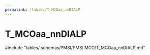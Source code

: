 ```yaml
---
permalink: /tables/T_MCOaa_nnDIALP
---
```

# T_MCOaa_nnDIALP

<!-- ATTENTION : Ne pas supprimer ou modifier la ligne ci-dessous -->
#include "tables/.schemas/PMSI/PMSI MCO/T_MCOaa_nnDIALP.md"
<!-- ATTENTION : Ne pas supprimer ou modifier la ligne ci-dessus -->
